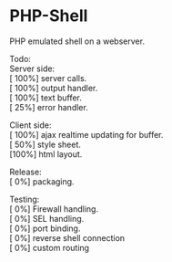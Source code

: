 # PHP-Shell
PHP emulated shell on a webserver.

Todo:<br />
Server side: <br />
[ 100%] server calls. <br />
[ 100%] output handler. <br />
[ 100%] text buffer. <br />
[ 25%] error handler. <br />

Client side: <br />
[ 100%] ajax realtime updating for buffer. <br />
[ 50%] style sheet. <br />
[100%] html layout. <br />

Release:<br />
[ 0%] packaging. <br />

Testing: <br />
[ 0%] Firewall handling. <br />
[ 0%] SEL handling. <br />
[ 0%] port binding. <br />
[ 0%] reverse shell connection <br />
[ 0%] custom routing <br />
